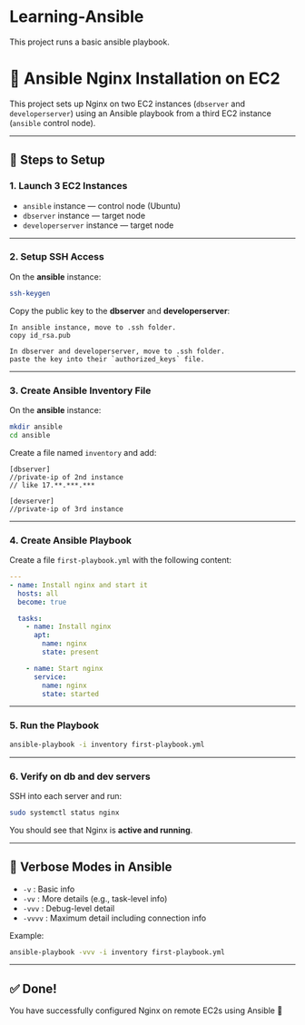 # Learning-Ansible
This project runs a basic ansible playbook.

# 🔧 Ansible Nginx Installation on EC2

This project sets up Nginx on two EC2 instances (`dbserver` and `developerserver`) using an Ansible playbook from a third EC2 instance (`ansible` control node).

---

## 📌 Steps to Setup

### 1. Launch 3 EC2 Instances
- `ansible` instance — control node (Ubuntu)
- `dbserver` instance — target node
- `developerserver` instance — target node

---

### 2. Setup SSH Access
On the **ansible** instance:
```bash
ssh-keygen
```

Copy the public key to the **dbserver** and **developerserver**:
```
In ansible instance, move to .ssh folder.
copy id_rsa.pub

In dbserver and developerserver, move to .ssh folder.
paste the key into their `authorized_keys` file.
```

---

### 3. Create Ansible Inventory File
On the **ansible** instance:
```bash
mkdir ansible
cd ansible
```

Create a file named `inventory` and add:
```
[dbserver]
//private-ip of 2nd instance
// like 17.**.***.***

[devserver]
//private-ip of 3rd instance
```
---

### 4. Create Ansible Playbook
Create a file `first-playbook.yml` with the following content:

```yaml
---
- name: Install nginx and start it
  hosts: all
  become: true

  tasks:
    - name: Install nginx
      apt:
        name: nginx
        state: present

    - name: Start nginx
      service:
        name: nginx
        state: started
```

---

### 5. Run the Playbook
```bash
ansible-playbook -i inventory first-playbook.yml
```

---

### 6. Verify on db and dev servers
SSH into each server and run:
```bash
sudo systemctl status nginx
```

You should see that Nginx is **active and running**.

---

## 🧪 Verbose Modes in Ansible

- `-v` : Basic info
- `-vv` : More details (e.g., task-level info)
- `-vvv` : Debug-level detail
- `-vvvv` : Maximum detail including connection info

Example:
```bash
ansible-playbook -vvv -i inventory first-playbook.yml 
```

---

## ✅ Done!

You have successfully configured Nginx on remote EC2s using Ansible 🎉

